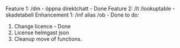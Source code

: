 Feature 1: /dm - öppna direktchatt - Done
Feature 2: /lt /lookuptable - skadetabell
Enhancement 1: /inf alias /ob - Done
to do:
1. Change licence - Done
2. License helmgast json
3. Cleanup move of functions.